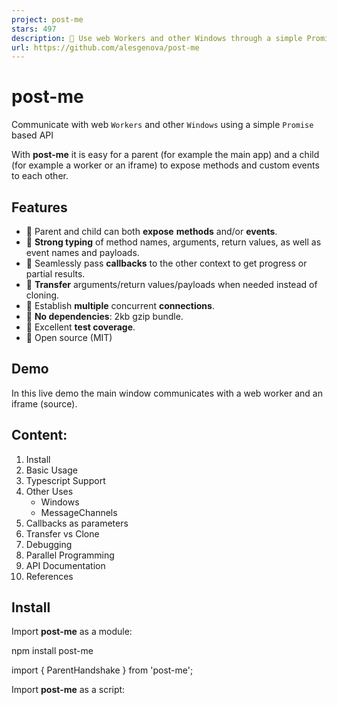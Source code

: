 ```yaml
---
project: post-me
stars: 497
description: 📩 Use web Workers and other Windows through a simple Promise API
url: https://github.com/alesgenova/post-me
---
```


post-me
=======

Communicate with web `Workers` and other `Windows` using a simple `Promise` based API

With **post-me** it is easy for a parent (for example the main app) and a child (for example a worker or an iframe) to expose methods and custom events to each other.

Features
--------

-   🔁 Parent and child can both **expose** **methods** and/or **events**.
-   🔎 **Strong typing** of method names, arguments, return values, as well as event names and payloads.
-   🤙 Seamlessly pass **callbacks** to the other context to get progress or partial results.
-   📨 **Transfer** arguments/return values/payloads when needed instead of cloning.
-   🔗 Establish **multiple** concurrent **connections**.
-   🌱 **No dependencies**: 2kb gzip bundle.
-   🧪 Excellent **test coverage**.
-   👐 Open source (MIT)

Demo
----

In this live demo the main window communicates with a web worker and an iframe (source).

Content:
--------

1.  Install
2.  Basic Usage
3.  Typescript Support
4.  Other Uses
    -   Windows
    -   MessageChannels
5.  Callbacks as parameters
6.  Transfer vs Clone
7.  Debugging
8.  Parallel Programming
9.  API Documentation
10.  References

Install
-------

Import **post-me** as a module:

npm install post-me

import { ParentHandshake } from 'post-me';

Import **post-me** as a script:

<script src\="https://unpkg.com/post-me/dist/index.js"\></script\>

<script\>
  const ParentHandshake \= PostMe.ParentHandshake;
</script\>

Usage
-----

In the example below, the parent application calls methods exposed by the worker and listens to events emitted by it.

For the sake of simiplicity, only the worker is exposing methods and events, however the parent could do it as well.

Parent code:

import { ParentHandshake, WorkerMessenger } from 'post-me';

const worker \= new Worker('./worker.js');

const messenger \= new WorkerMessenger({ worker });

ParentHandshake(messenger).then((connection) \=> {
  const remoteHandle \= connection.remoteHandle();

  // Call methods on the worker and get the result as a promise
  remoteHandle.call('sum', 3, 4).then((result) \=> {
    console.log(result); // 7
  });

  // Listen for a specific custom event from the worker
  remoteHandle.addEventListener('ping', (payload) \=> {
    console.log(payload) // 'Oh, hi!'
  });
});

Worker code:

import { ChildHandshake, WorkerMessenger } from 'post-me';

// Methods exposed by the worker: each function can either return a value or a Promise.
const methods \= {
  sum: (x, y) \=> x + y,
  mul: (x, y) \=> x \* y
}

const messenger \= WorkerMessenger({worker: self});
ChildHandshake(messenger, methods).then((connection) \=> {
  const localHandle \= connection.localHandle();

  // Emit custom events to the app
  localHandle.emit('ping',  'Oh, hi!');
});

Typescript
----------

Using typescript you can ensure that the parent and the child are using each other's methods and events correctly. Most coding mistakes will be caught during development by the typescript compiler.

Thanks to **post-me** extensive typescript support, the correctness of the following items can be statically checked during development:

-   Method names
-   Argument number and types
-   Return values type
-   Event names
-   Event payload type

Below a modified version of the previous example using typescript.

Types code:

// types.ts

export type WorkerMethods \= {
  sum: (x: number, y: number) \=> number;
  mul: (x: number, y: number) \=> number;
}

export type WorkerEvents \= {
  'ping': string;
}

Parent Code:

import {
 ParentHandshake, WorkerMessenger, RemoteHandle
} from 'post-me';

import { WorkerMethods, WorkerEvents } from './types';

const worker \= new Worker('./worker.js');

const messenger \= new WorkerMessenger({ worker });

ParentHandshake(messenger).then((connection) \=> {
  const remoteHandle: RemoteHandle<WorkerMethods, WorkerEvents\>
    \= connection.remoteHandle();

  // Call methods on the worker and get the result as a Promise
  remoteHandle.call('sum', 3, 4).then((result) \=> {
    console.log(result); // 7
  });

  // Listen for a specific custom event from the app
  remoteHandle.addEventListener('ping', (payload) \=> {
    console.log(payload) // 'Oh, hi!'
  });

  // The following lines have various mistakes that will be caught by the compiler
  remoteHandle.call('mul', 3, 'four'); // Wrong argument type
  remoteHandle.call('foo'); // 'foo' doesn't exist on WorkerMethods type
});

Worker code:

import { ChildHandshake, WorkerMessenger, LocalHandle } from 'post-me';

import { WorkerMethods, WorkerEvents } from './types';

const methods: WorkerMethods \= {
  sum: (x: number, y: number) \=> x + y,
  mul: (x: number, y: number) \=> x \* y,
}

const messenger \= WorkerMessenger({worker: self});
ChildHandshake(messenger, methods).then((connection) \=> {
  const localHandle: LocalHandle<WorkerMethods, WorkerEvents\>
    \= connection.localHandle();

  // Emit custom events to the worker
  localHandle.emit('ping',  'Oh, hi!');
});

Other Uses
----------

post-me can establish the same level of bidirectional communications not only with workers but with other windows too (e.g. iframes) and message channels.

Internally, the low level differences between communicating with a `Worker`, a `Window`, or a `MessageChannel` have been abstracted, and the `Handshake` will accept any object that implements the `Messenger` interface defined by **post-me**.

This approach makes it easy for post-me to be extended by its users.

A `Messenger` implementation for communicating between `Windows` and `MessagePorts` is already provided in the library (`WindowMessenger` and `PortMessenger`).

### Windows

Here is an example of using post-me to communicate with an iframe.

Parent code:

import { ParentHandshake, WindowMessenger } from 'post-me';

// Create the child window any way you like (iframe here, but could be popup or tab too)
const childFrame \= document.createElement('iframe');
const childWindow \= childFrame.contentWindow;

// For safety it is strongly adviced to pass the explicit child origin instead of '\*'
const messenger \= new WindowMessenger({
  localWindow: window,
  remoteWindow: childWindow,
  remoteOrigin: '\*'
});

ParentHandshake(messenger).then((connection) \=> {/\* ... \*/});

Child code:

import { ChildHandshake, WindowMessenger } from 'post-me';

// For safety it is strongly adviced to pass the explicit child origin instead of '\*'
const messenger \= new WindowMessenger({
  localWindow: window,
  remoteWindow: window.parent,
  remoteOrigin: '\*'
});

ChildHandshake(messenger).then((connection) \=> {/\* ... \*/});

### MessageChannels

Here is an example of using post-me to communicate over a `MessageChannel`.

import { ParentHandshake, ChildHandshake, PortMessenger } from 'post-me';

// Create a MessageChannel
const channel \= new MessageChannel();
const port1 \= channel.port1;
const port2 \= channel.port2;

// In the real world  port1 and port2 would be transferred to other workers/windows
{
  const messenger \= new PortMessenger({port: port1});
  ParentHandshake(messenger).then(connection \=> {/\* ... \*/});
}
{
  const messenger \= new PortMessenger({port: port2});
  ChildHandshake(messenger).then(connection \=> {/\* ... \*/});
}

Callbacks as call parameters
----------------------------

Even though functions cannot actually be shared across contexts, with a little magic under the hood **post-me** let's you pass callback functions as arguments when calling a method on the other worker/window.

Passing callbacks can be useful to obtain progress or partial results from a long running task.

Parent code:

//...
ParentHandshake(messenger).then(connection \=> {
  const remoteHandle \= connection.remoteHandle();

  const onProgress \= (progress) \=> {
    console.log(progress); // 0.25, 0.5, 0.75
  }

  remoteHandle.call("slowSum", 2, 3, onProgress).then(result \=> {
    console.log(result); // 5
  });
});

Worker code:

const methods \= {
  slowSum: (x, y, onProgress) \=> {
    onProgress(0.25);
    onProgress(0.5);
    onProgress(0.75);

    return x + y;
}
// ...
ChildHandshake(messenger, methods).then(connection \=> {/\* \*/})

Transfer vs Clone
-----------------

By default any call parameter, return value, and event payload is cloned when passed to the other context.

While in most cases this doesn't have a significant impact on performance, sometimes you might need to transfer an object instead of cloning it. NOTE: only `Transferable` objects can be transfered (`ArrayBuffer`, `MessagePort`, `ImageBitmap`, `OffscreenCanvas`).

**post-me** provides a way to optionally transfer objects that are part of a method call, return value, or event payload.

In the example below, the parent passes a very large array to a worker, the worker modifies the array in place, and returns it to the parent. Transfering the array instead of cloning it twice can save significant amounts of time.

Parent code:

// ...

ParentHandshake(messenger).then((connection) \=> {
  const remoteHandle \= connection.remoteHandle();

  // Transfer the buffer of the array parameter of every call that will be made to 'fillArray'
  remoteHandle.setCallTransfer('fillArray', (array, value) \=> \[array.buffer\]);
  {
    const array \= new Float64Array(100000000);
    remoteHandle.call('fillArray', array, 5);
  }

  // Transfer the buffer of the array parameter only for this one call made to 'scaleArray'
  {
    const array \= new Float64Array(100000000);
    const args \= \[array, 2\];
    const callOptions \= { transfer: \[array.buffer\] };
    remoteHandle.customCall('scaleArray', args, callOptions);
  }
});

Worker code:

// ...

const methods \= {
  fillArray: (array, value) \=> {
    array.forEach((\_, i) \=> {array\[i\] \= value});
    return array;
  },
  scaleArray: (buffer, type value) \=> {
    array.forEach((a, i) \=> {array\[i\] \= a \* value});
    return array;
  }
}

ChildHandshake(messenger, model).then((connection) \=> {
  const localHandle \= connection.localHandle();

  // For each method, declare which parts of the return value should be transferred instead of cloned.
  localHandle.setReturnTransfer('fillArray', (result) \=> \[result.buffer\]);
  localHandle.setReturnTransfer('scaleArray', (result) \=> \[result.buffer\]);
});

Debugging
---------

You can optionally output the internal low-level messages exchanged between the two ends.

To enable debugging, simply decorate any `Messenger` instance with the provided `DebugMessenger` decorator.

You can optionally pass to the decorator your own logging function (a glorified `console.log` by default), which can be useful to make the output more readable, or to inspect messages in automated tests.

import { ParentHandshake, WindowMessenger, DebugMessenger } from 'post-me';

import debug from 'debug';          // Use the full feature logger from the debug library
// import { debug } from 'post-me'; // Or the lightweight implementation provided

let messenger \= new WindowMessenger({
  localWindow: window,
  remoteWindow: childWindow,
  remoteOrigin: '\*'
});

// To enable debugging of each message exchange, decorate the messenger with DebugMessenger
const log \= debug('post-me:parent'); // optional
messenger \= DebugMessenger(messenger, log);

ParentHandshake(messenger).then((connection) \=> {
  // ...
});

Output:

Parallel Programming
--------------------

**@post-me/mpi** is an experimental library to write parallel algorithms that run on a pool of workers using a MPI-like syntax. See the dedicated README for more information.

API Documentation
-----------------

The full **API reference** can be found here.

References
----------

The **post-me** API is loosely inspired by postmate, with several major improvements and fixes to outstanding issues:

-   Native typescript support
-   Method calls can have both arguments and a return value: (#94)
-   Parent and child can both expose methods and/or events (instead of child only): #118
-   Exceptions that occur in a method call can be caught by the caller.
-   Better control over handshake origin and attempts: (#150, #195)
-   Multiple listeners for each event: (#58)
